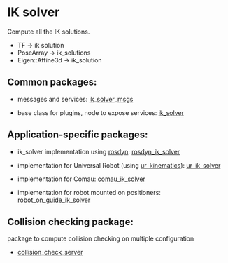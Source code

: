 # IK solver
Compute all the IK solutions.
- TF -> ik solution
- PoseArray -> ik_solutions
- Eigen::Affine3d -> ik_solution

## Common packages:

- messages and services:   [ik_solver_msgs](https://github.com/JRL-CARI-CNR-UNIBS/ik_solver_msgs)

- base class for plugins, node to expose services: [ik_solver](https://github.com/JRL-CARI-CNR-UNIBS/ik_solver)

## Application-specific packages:

- ik_solver implementation using [rosdyn](https://github.com/CNR-STIIMA-IRAS/rosdyn):  [rosdyn_ik_solver](https://github.com/JRL-CARI-CNR-UNIBS/rosdyn_ik_solver)

- implementation for Universal Robot (using [ur_kinematics](https://github.com/ros-industrial/universal_robot)): [ur_ik_solver](https://github.com/JRL-CARI-CNR-UNIBS/ur_ik_solver)

- implementation for Comau: [comau_ik_solver](https://github.com/JRL-CARI-CNR-UNIBS/comau_ik_solver)

- implementation for robot mounted on positioners: [robot_on_guide_ik_solver](https://github.com/JRL-CARI-CNR-UNIBS/robot_on_guide_ik_solver)




## Collision checking package:

package to compute collision checking on multiple configuration

- [collision_check_server](https://github.com/JRL-CARI-CNR-UNIBS/collision_check_server)

